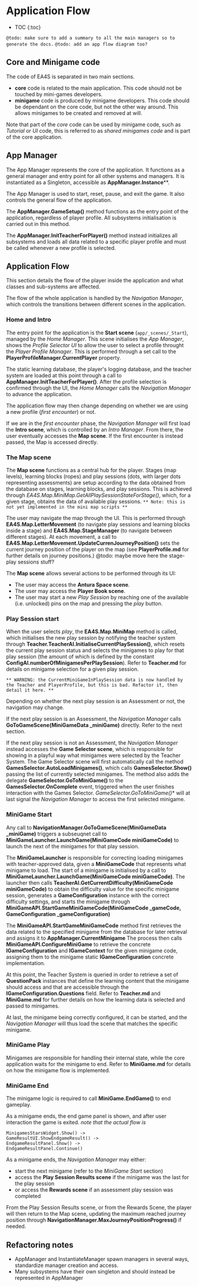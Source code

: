 # Application Flow

* TOC
{:toc}

`@todo: make sure to add a summary to all the main managers so to generate the docs.`
`@todo: add an app flow diagram too?`

## Core and Minigame code

The code of EA4S is separated in two main sections.

- **core** code is related to the main application.
  This code should not be touched by mini-games developers.
- **minigame** code is produced by minigame developers. This code should be dependant on the core code, but not the other way around.
This allows minigames to be created and removed at will.

Note that part of the *core* code can be used by minigame code, such as *Tutorial* or *UI* code, this is referred to as *shared minigames code* and is part of the core application.


## App Manager

The App Manager represents the core of the application.
It functions as a general manager and entry point for all other systems and managers.
It is instantiated as a Singleton, accessible as **AppManager.Instance****.

The App Manager is used to start, reset, pause, and exit the game.
It also controls the general flow of the application.

The **AppManager.GameSetup()** method functions as the entry point of the application, regardless of player profile.
All subsystems initialisation is carried out in this method.

The **AppManager.InitTeacherForPlayer()** method instead initializes  all subsystems and loads all data related to a specific player profile and must be called whenever a new profile is selected.

## Application Flow

This section details the flow of the player inside the application and what classes and sub-systems are affected.

The flow of the whole application is handled by the *Navigation Manager*, which controls the transitions between different scenes in the application.

### Home and Intro

The entry point for the application is the **Start scene** (`app/_scenes/_Start`), managed by the *Home Manager*.
This scene initialises the *App Manager*, shows the *Profile Selector UI* to allow the user to select a profile throught the *Player Profile Manager*.
This is performed through a set call to the **PlayerProfileManager.CurrentPlayer** property.

The static learning database, the player's logging database, and the teacher system are loaded at this point through a call to **AppManager.InitTeacherForPlayer()**.
After the profile selection is confirmed through the UI, the *Home Manager* calls the *Navigation Manager* to advance the application.

The application flow may then change depending on whether we are using a new profile (*first encounter*) or not.

If we are in the *first encounter* phase, the *Navigation Manager* will first load the **Intro scene**, which is controlled by an *Intro Manager*.
From there, the user eventually accesses the **Map scene**.
If the first encounter is instead passed, the Map is accessed directly.

### The Map scene

The **Map scene** functions as a central hub for the player.
Stages (map levels), learning blocks (ropes) and play sessions (dots, with larger dots representing  assessments) are setup according to the data obtained from the database on stages, learning blocks, and play sessions.
This is achieved through *EA4S.Map.MiniMap.GetAllPlaySessionStateForStage()*, which, for a given stage, obtains the data of available play sessions.
`** Note: this is not yet implemented in the mini map scripts **`

The user may navigate the map through the UI.
This is performed through **EA4S.Map.LetterMovement** (to navigate play sessions and learning blocks inside a stage) and **EA4S.Map.StageManager** (to navigate between different stages).
At each movement, a call to **EA4S.Map.LetterMovement.UpdateCurrenJourneyPosition()** sets the current journey position of the player on the map (see **PlayerProfile.md** for further details on journey positions.)
 @todo: maybe move here the stage-play sessions stuff?

The **Map scene** allows several actions to be performed through its UI:
- The user may access the **Antura Space scene**.
- The user may access the **Player Book scene**.
- The user may start a new *Play Session* by reaching one of the
  available (i.e. unlocked) pins on the map and pressing the *play* button.

### Play Session start

When the user selects *play*, the **EA4S.Map.MiniMap** method is called, which initialises the new play session by notifying the teacher system through **Teacher.TeacherAI.InitialiseCurrentPlaySession()**, which resets the current play session status and selects the minigames to play for that play session (the amount of which is defined by the constant **ConfigAI.numberOfMinigamesPerPlaySession**).
Refer to **Teacher.md** for details on minigame selection for a given play session.

`** WARNING: the CurrentMiniGameInPlaySession data is now handled by the Teacher and PlayerProfile, but this is bad. Refactor it, then detail it here. **`

Depending on whether the next play session is an Assessment or not, the navigation may change.

If the next play session is an Assessment, the *Navigation Manager* calls **GoToGameScene(MiniGameData _miniGame)** directly. Refer to the next section.

If the next play session is not an Assessment, the *Navigation Manager* instead accesses the **Game Selector scene**, which is responsible for showing in a playful way what minigames were selected by the Teacher System.
The Game Selector scene will first automatically call the method **GamesSelector.AutoLoadMinigames()**, which calls **GamesSelector.Show()** passing the list of currently selected minigames.
The method also adds the delegate **GameSelector.GoToMiniGame()** to the **GamesSelector.OnComplete** event, triggered when the user finishes interaction with the Games Selector.
*GameSelector.GoToMiniGame()** will at last signal the *Navigation Manager* to access the first selected minigame.

### MiniGame Start

Any call to **NavigationManager.GoToGameScene(MiniGameData _miniGame)** triggers a subseuqnet call to **MiniGameLauncher.LaunchGame(MiniGameCode miniGameCode)** to launch the next of the minigames for that play session.

The **MiniGameLauncher** is responsible for correcting loading minigames with teacher-approved data, given a **MiniGameCode** that represents what minigame to load.
The start of a minigame is initialised by a call to **MiniGameLauncher.LaunchGame(MiniGameCode miniGameCode)**.
The launcher then calls  **TeacherAI.GetCurrentDifficulty(MiniGameCode miniGameCode)** to obtain the difficulty value for the specific minigame session, generates a **GameConfiguration** instance with the correct difficulty settings,  and starts the minigame through **MiniGameAPI.StartGameMiniGameCode(MiniGameCode _gameCode, GameConfiguration _gameConfiguration)**

The **MiniGameAPI.StartGameMiniGameCode** method first retrieves the data related to the specified minigame from the database for later retrieval and assigns it to **AppManager.CurrentMinigame**
The process then calls **MiniGameAPI.ConfigureMiniGame** to retrieve the concrete **IGameConfiguration** and **IGameContext** for the given minigame code, assigning them to the minigame static **IGameConfiguration** concrete implementation.

At this point, the Teacher System is queried in order to retrieve a set of **QuestionPack** instances that define the learning content that the minigame should access and that are accessible through the **IGameConfiguration.Questions** field.
Refer to **Teacher.md** and **MiniGame.md** for further details on how the learning data is selected and passed to minigames.

At last, the minigame being correctly configured, it can be started, and the *Navigation Manager* will thus load the scene that matches the specific minigame.

### MiniGame Play

Minigames are responsible for handling their internal state, while the core application waits for the minigame to end.
Refer to **MiniGame.md** for details on how the minigame flow is implemented.

### MiniGame End

The minigame logic is required to call **MiniGame.EndGame()** to end gameplay.

As a minigame ends, the end game panel is shown, and  after user interaction the game is exited.
_note that the actual flow is_
```OutcomeGameState.EnterState() ->
MinigamesStarsWidget.Show() ->
GameResultUI.ShowEndgameResult() ->
EndgameResultPanel.Show() ->
EndgameResultPanel.Continue()
```

As a minigame ends, the *Navigation Manager* may either:
- start the next minigame (refer to the *MiniGame Start* section)
- access the **Play Session Results scene** if the minigame was the last for the play session
- or access the **Rewards scene** if an assessment play session was completed

From the Play Session Results scene, or from the Rewards Scene, the player will then return to the Map scene, updating the maximum reached journey position through **NavigationManager.MaxJourneyPositionProgress()** if needed.

## Refactoring notes

- AppManager and InstantiateManager spawn managers in several ways, standardize manager creation and access.
- Many subsystems have their own singleton and should instead be represented in AppManager
